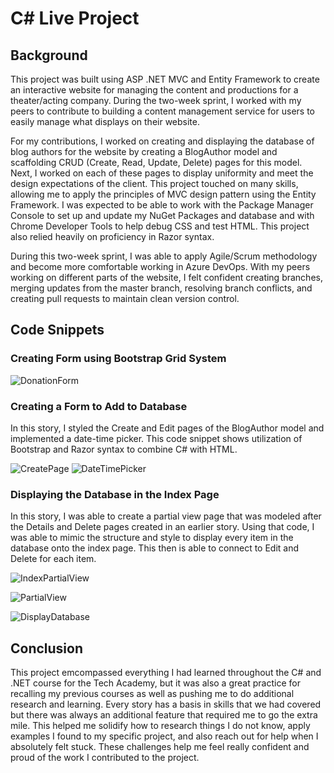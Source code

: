 # C# Live Project

## Background
This project was built using ASP .NET MVC and Entity Framework to create an interactive website for managing the content and productions for a theater/acting company. During the two-week sprint, I worked with my peers to contribute to building a content management service for users to easily manage what displays on their website.

For my contributions, I worked on creating and displaying the database of blog authors for the website by creating a BlogAuthor model and scaffolding CRUD (Create, Read, Update, Delete) pages for this model. Next, I worked on each of these pages to display uniformity and meet the design expectations of the client. This project touched on many skills, allowing me to apply the principles of MVC design pattern using the Entity Framework. I was expected to be able to work with the Package Manager Console to set up and update my NuGet Packages and database and with Chrome Developer Tools to help debug CSS and test HTML. This project also relied heavily on proficiency in Razor syntax.

During this two-week sprint, I was able to apply Agile/Scrum methodology and become more comfortable working in Azure DevOps. With my peers working on different parts of the website, I felt confident creating branches, merging updates from the master branch, resolving branch conflicts, and creating pull requests to maintain clean version control.

## Code Snippets
### Creating Form using Bootstrap Grid System
![DonationForm](https://user-images.githubusercontent.com/111474183/230679483-41daa098-dddf-41ce-a403-fb6a7ab58bbf.gif)

### Creating a Form to Add to Database
In this story, I styled the Create and Edit pages of the BlogAuthor model and implemented a date-time picker. This code snippet shows utilization of Bootstrap and Razor syntax to combine C# with HTML.

![CreatePage](https://user-images.githubusercontent.com/111474183/230679856-f40979b0-7c88-43b2-91fb-323ea216128d.jpg)
![DateTimePicker](https://user-images.githubusercontent.com/111474183/230680028-33152e13-0411-4195-baaf-54f60bf0fc71.gif)


### Displaying the Database in the Index Page
In this story, I was able to create a partial view page that was modeled after the Details and Delete pages created in an earlier story. Using that code, I was able to mimic the structure and style to display every item in the database onto the index page. This then is able to connect to Edit and Delete for each item.

![IndexPartialView](https://user-images.githubusercontent.com/111474183/230680295-e1f9e5f0-6f83-400c-ad30-c35839e31022.jpg)

![PartialView](https://user-images.githubusercontent.com/111474183/230680301-2cee149c-1162-4b48-a3e7-db1c920619f3.jpg)

![DisplayDatabase](https://user-images.githubusercontent.com/111474183/230680309-b79e393b-e843-4d3d-9845-57a722b9290f.gif)


## Conclusion
This project emcompassed everything I had learned throughout the C# and .NET course for the Tech Academy, but it was also a great practice for recalling my previous courses as well as pushing me to do additional research and learning. Every story has a basis in skills that we had covered but there was always an additional feature that required me to go the extra mile. This helped me solidify how to research things I do not know, apply examples I found to my specific project, and also reach out for help when I absolutely felt stuck. These challenges help me feel really confident and proud of the work I contributed to the project.
